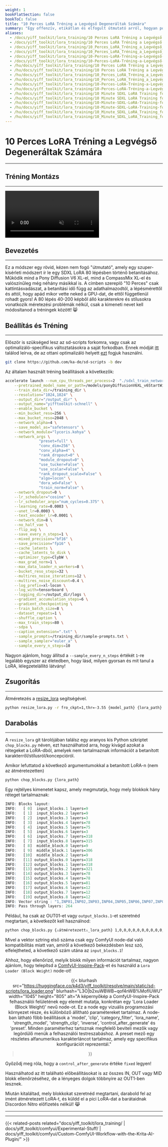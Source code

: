 ```yaml
---
weight: 1
bookFlatSection: false
bookToC: false
title: "10 Perces LoRA Tréning a Legvégső Degeneráltak Számára"
summary: "Egy offenzív, etikátlan és elfogult útmutató arról, hogyan potyogtassunk ki király LoRÁ-kat minimális erőfeszítéssel és számítási idővel."
aliases:
  - /docs/yiff_toolkit/lora_training/10 Perces LoRA Tréning a Legvégső Degeneráltak Számára
  - /docs/yiff_toolkit/lora_training/10 Perces LoRA Tréning a Legvégső Degeneráltak Számára
  - /docs/yiff_toolkit/lora_training/10_Perces_LoRA_Tréning_a_Legvégső_Degeneráltak_Számára
  - /docs/yiff_toolkit/lora_training/10_Perces_LoRA_Tréning_a_Legvégső_Degeneráltak_Számára/
  - /docs/yiff_toolkit/lora_training/10-Perces-LoRA-Tréning-a-Legvégső-Degeneráltak-Számára
  - /docs/yiff_toolkit/lora_training/10-Perces-LoRA-Tréning-a-Legvégső-Degeneráltak-Számára/
  - /hu/docs/yiff_toolkit/lora_training/10 Perces LoRA Tréning a Legvégső Degeneráltak Számára
  - /hu/docs/yiff_toolkit/lora_training/10 Perces LoRA Tréning a Legvégső Degeneráltak Számára/
  - /hu/docs/yiff_toolkit/lora_training/10_Perces_LoRA_Tréning_a_Legvégső_Degeneráltak_Számára
  - /hu/docs/yiff_toolkit/lora_training/10_Perces_LoRA_Tréning_a_Legvégső_Degeneráltak_Számára/
  - /hu/docs/yiff_toolkit/lora_training/10-Perces-LoRA-Tréning-a-Legvégső-Degeneráltak-Számára
  - /hu/docs/yiff_toolkit/lora_training/10-Perces-LoRA-Tréning-a-Legvégső-Degeneráltak-Számára/
  - /hu/docs/yiff_toolkit/lora_training/10 Minute SDXL LoRA Training for the Ultimate Degenerates
  - /hu/docs/yiff_toolkit/lora_training/10 Minute SDXL LoRA Training for the Ultimate Degenerates/
  - /hu/docs/yiff_toolkit/lora_training/10-Minute-SDXL-LoRA-Training-for-the-Ultimate-Degenerates
  - /hu/docs/yiff_toolkit/lora_training/10-Minute-SDXL-LoRA-Training-for-the-Ultimate-Degenerates/
  - /hu/docs/yiff_toolkit/lora_training/10_Minute_SDXL_LoRA_Training_for_the_Ultimate_Degenerates
  - /hu/docs/yiff_toolkit/lora_training/10_Minute_SDXL_LoRA_Training_for_the_Ultimate_Degenerates/
---
```


<!--markdownlint-disable MD025 MD033 MD034 -->

# 10 Perces LoRA Tréning a Legvégső Degeneráltak Számára

---

## Tréning Montázs

---

<div class="video-container">
  <video autoplay loop muted playsinline>
    <source src="https://huggingface.co/k4d3/yiff_toolkit/resolve/main/static/sd-scripts/blaidd_training.mp4" type="video/mp4">
    A böngésződ nem támogatja a videó lejátszását.
  </video>
</div>

## Bevezetés

---

Ez a módszer egy rövid, kézen nem fogó "útmutató", amely egy szuper-kísérleti módszert ír le egy SDXL LoRA 80 lépésben történő betanításához. Működik mind a Pony Diffusion V6 XL-el, mind a CompassMix XL-el és valószínűleg még néhány másikkal is. A címben szereplő "10 Perces" csak kattintásvadászat, a betanítási idő függ az adathalmazodtól, a lépésmérettől és attól, hogy apád mikor vette neked a GPU-dat, de ettől függetlenül rohadt gyors! A 80 lépés 40-200 képből álló karakterekre és stílusokra vonatkozik méretezési problémák nélkül, csak a kimeneti nevet kell módosítanod a tréningek között! 😸

## Beállítás és Tréning

---

Először is szükséged lesz az sd-scripts forkomra, vagy csak az optimalizáló-specifikus változtatásokra a saját forkodban. Ennek módját [itt](/docs/yiff_toolkit/lora_training_guide/Add-Custom-Optimizers/) találod leírva, de az ottani optimalizáló helyett [ezt](https://raw.githubusercontent.com/ka-de/sd-scripts/lodew/library/optimizers/clybius.py) fogjuk használni.

```bash
git clone https://github.com/ka-de/sd-scripts -b dev
```

Az általam használt tréning beállítások a következők:

```bash
accelerate launch --num_cpu_threads_per_process=2  "./sdxl_train_network.py" \
    --pretrained_model_name_or_path=/models/ponyDiffusionV6XL_v6StartWithThisOne.safetensors \
    --train_data_dir=/training_dir \
    --resolution="1024,1024" \
    --output_dir="/output_dir" \
    --output_name="yifftoolkit-schnell" \
    --enable_bucket \
    --min_bucket_reso=256 \
    --max_bucket_reso=2048 \
    --network_alpha=4 \
    --save_model_as="safetensors" \
    --network_module="lycoris.kohya" \
    --network_args \
               "preset=full" \
               "conv_dim=256" \
               "conv_alpha=4" \
               "rank_dropout=0" \
               "module_dropout=0" \
               "use_tucker=False" \
               "use_scalar=False" \
               "rank_dropout_scale=False" \
               "algo=locon" \
               "dora_wd=False" \
               "train_norm=False" \
    --network_dropout=0 \
    --lr_scheduler="cosine" \
    --lr_scheduler_args="num_cycles=0.375" \
    --learning_rate=0.0003 \
    --unet_lr=0.0003 \
    --text_encoder_lr=0.0001 \
    --network_dim=8 \
    --no_half_vae \
    --flip_aug \
    --save_every_n_steps=1 \
    --mixed_precision="bf16" \
    --save_precision="fp16" \
    --cache_latents \
    --cache_latents_to_disk \
    --optimizer_type=ClybW \
    --max_grad_norm=1 \
    --max_data_loader_n_workers=8 \
    --bucket_reso_steps=32 \
    --multires_noise_iterations=12 \
    --multires_noise_discount=0.4 \
    --log_prefix=xl-locon \
    --log_with=tensorboard \
    --logging_dir=/output_dir/logs \
    --gradient_accumulation_steps=6 \
    --gradient_checkpointing \
    --train_batch_size=8 \
    --dataset_repeats=1 \
    --shuffle_caption \
    --max_train_steps=80 \
    --sdpa \
    --caption_extension=".txt" \
    --sample_prompts=/training_dir/sample-prompts.txt \
    --sample_sampler="euler_a" \
    --sample_every_n_steps=10
```

Nagyon ajánlom, hogy állítsd a `--sample_every_n_steps` értékét `1`-re legalább egyszer az életedben, hogy lásd, milyen gyorsan és mit tanul a LoRA, lélegzetelállító látvány!

## Zsugorítás

---

Átméretezés a [resize_lora](https://github.com/elias-gaeros/resize_lora) segítségével.

```bash
python resize_lora.py -r fro_ckpt=1,thr=-3.55 {model_path} {lora_path}
```

## Darabolás

---

A `resize_lora` git tárolójában találsz egy aranyos kis Python szkriptet `chop_blocks.py` néven, ezt használhatod arra, hogy kivágd azokat a rétegeket a LoRA-dból, amelyek nem tartalmaznak információt a betanított karakterről/stílusról/koncepcióról.

Amikor lefuttatod a következő argumentumokkal a betanított LoRA-n (nem az átméretezetten)

```bash
python chop_blocks.py {lora_path} 
```

Egy rejtélyes kimenetet kapsz, amely megmutatja, hogy mely blokkok hány réteget tartalmaznak:

```r
INFO: Blocks layout:
INFO:   [ 0]  input_blocks.1 layers=9
INFO:   [ 1]  input_blocks.2 layers=9
INFO:   [ 2]  input_blocks.3 layers=3
INFO:   [ 3]  input_blocks.4 layers=78
INFO:   [ 4]  input_blocks.5 layers=75
INFO:   [ 5]  input_blocks.6 layers=3
INFO:   [ 6]  input_blocks.7 layers=318
INFO:   [ 7]  input_blocks.8 layers=315
INFO:   [ 8]  middle_block.0 layers=9
INFO:   [ 9]  middle_block.1 layers=306
INFO:   [10]  middle_block.2 layers=9
INFO:   [11] output_blocks.0 layers=318
INFO:   [12] output_blocks.1 layers=318
INFO:   [13] output_blocks.2 layers=321
INFO:   [14] output_blocks.3 layers=78
INFO:   [15] output_blocks.4 layers=78
INFO:   [16] output_blocks.5 layers=81
INFO:   [17] output_blocks.6 layers=12
INFO:   [18] output_blocks.7 layers=12
INFO:   [19] output_blocks.8 layers=12
INFO: Vector string : "1,INP01,INP02,INP03,INP04,INP05,INP06,INP07,INP08,MID00,MID01,MID02,OUT00,OUT01,OUT02,OUT03,OUT04,OUT05,OUT06,OUT07,OUT08"
INFO: Pass through layers: 264
```

Például, ha csak az OUT01-et vagy `output_blocks.1`-et szeretnéd megtartani, a következőt kell használnod:

```bash
python chop_blocks.py {⚠️átméretezett⚠️_lora_path} 1,0,0,0,0,0,0,0,0,0,0,0,0,1,0,0,0,0,0,0,0
```

Mivel a vektor sztring első száma csak egy ComfyUI node-dal való kompatibilitás miatt van, amiről a következő bekezdésben lesz szó, elfelejtheted, a következő szám utána az `input_blocks.1`!

Ahhoz, hogy ellenőrizd, melyik blokk milyen információt tartalmaz, nagyon ajánlom, hogy telepítsd a [ComfyUI-Inspire-Pack](https://github.com/ltdrdata/ComfyUI-Inspire-Pack)-et és használd a `Lora Loader (Block Weight)` node-ot!

<div style="text-align: center;">

{{< blurhash
    src="https://huggingface.co/k4d3/yiff_toolkit/resolve/main/static/sd-scripts/lora_loader.png"
    blurhash="L3O|b2xuWBWB~qof4nWB%MofIUWU"
    width="1045"
    height="805"
    alt="A képernyőkép a ComfyUI-Inspire-Pack felhasználói felületének egy elemét mutatja, konkrétan egy 'Lora Loader (Block Weight)' nevű node-ot. Ez a node egy vizuális programozási környezet része, és különböző állítható paramétereket tartalmaz. A node-ban látható főbb beállítások a 'model', 'clip', 'category_filter', 'lora_name', 'strength_model', 'strength_clip', 'inverse', 'control_after_generate' és 'preset'. Minden paraméterhez tartoznak megfelelő beviteli mezők vagy legördülő menük a felhasználói testreszabáshoz. A preset mező egy részletes alfanumerikus karakterláncot tartalmaz, amely egy specifikus konfigurációt reprezentál."
>}}

</div>

Győződj meg róla, hogy a `control_after_generate` értéke `fixed` legyen!

Használhatod az itt található előbeállításokat is az összes IN, OUT vagy MID blokk ellenőrzéséhez, de a lényeges dolgok többnyire az OUT1-ben lesznek. <!-- ⚠️ TODO: Tényleg több LoRA-t kell tréningelnem -->

Miután kitaláltad, mely blokkokat szeretnéd megtartani, darabold fel az imént átméretezett LoRA-t, és küldd el a pici LoRA-dat a barátaidnak Discordon Nitro előfizetés nélkül! 😹

---

---

{{< related-posts related="docs/yiff_toolkit/lora_training/ | docs/yiff_toolkit/comfyui/Experimental-Stuff/ | docs/yiff_toolkit/comfyui/Custom-ComfyUI-Workflow-with-the-Krita-AI-Plugin/" >}}
